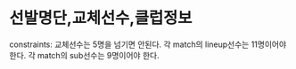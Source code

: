 # 선발명단,교체선수,클럽정보

 constraints: 
 교체선수는 5명을 넘기면 안된다.
 각 match의 lineup선수는 11명이어야 한다.
 각 match의 sub선수는 9명이어야 한다.

